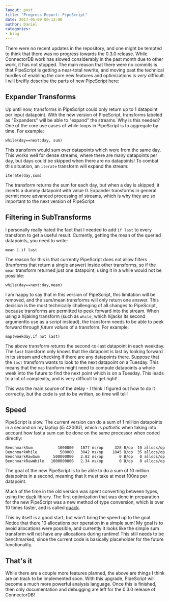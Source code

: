 ```yaml
---
layout: post
title: "Progress Report: PipeScript"
date: 2017-05-09 00:12:00
author: Daniel
categories:
- blog
---
```


There were no recent updates in the repository, and one might be tempted to think that there was no progress towards the 0.3.0 release. 
While ConnectorDB work has slowed considerably in the past month due to other work, it has not stopped.
The main reason that there were no commits is that PipeScript is getting a near-total rewrite, and moving past the technical hurdles
of enabling the core new features and optimizations is *very* difficult.  I will breifly describe the parts of new PipeScript here:

## Expander Transforms

Up until now, transforms in PipeScript could only return up to 1 datapoint per input datapoint. With the new version of PipeScript,
transforms labeled as "Expanders" will be able to "expand" the streams. Why is this needed? One of the core use cases of while loops
in PipeScript is to aggregate by time. For example:

```
while(day==next:day, sum)
```

This transform would sum over datapoints which were from the same day. This works well for dense streams, where there are many datapoints per day,
but days could be skipped when there are no datapoints! To combat this situation, an `iterate` transform will expand the stream:

```
iterate(day,sum)
```

The transform returns the sum for each day, but when a day is skipped, it inserts a dummy datapoint with value 0. 
Expander transforms in general permit more advanced processing of streams, which is why they are so important to the next version of PipeScript.

## Filtering in SubTransforms

I personally really hated the fact that I needed to add `if last` to every transform to get a useful result. Currently, getting the mean of the queried datapoints,
you need to write: 

```
mean | if last
```

The reason for this is that currently PipeScript does not allow filters (tranforms that return a single answer) inside other transforms, so if the `mean` transform
returned just one datapoint, using it in a while would not be possible:

```
while(day==next:day,mean)
```

I am happy to say that in this version of PipeScript, this limitation will be removed, and the sum/mean transforms will only return one answer.
This decision is the most technically challenging of all changes to PipeScript, because transforms are permitted to peek forward into the stream.
When using a hijaking transform (such as `while`, which hijacks its second argumentto use as a script instead), the transform needs to be able to peek forward
through *future values* of a transform. For example:

```
map(weekday,if not last)
```

The above transform returns the second-to-last datapoint in each weekday. The `last` transform only knows that the datapoint is last by looking forward in its stream
and checking if there are any datapoints there. Suppose that the `last` transform wants to look to the next datapoint on a Tuesday. This means that the `map` tranform might
need to compute datapoints a whole week into the future to find the next point which is on a Tuesday. This leads to a lot of complexity, and is very difficult to get right!

This was the main source of the delay - I think I figured out how to do it correctly, but the code is yet to be written, so time will tell!

## Speed

PipeScript is slow. The current version can do a sum of 1 million datapoints in a second on my laptop (i5 4200U), which is *pathetic* when taking into account
how fast a sum can be done on the same processor when coded directly:

```
BenchmarkSum           1000000   1077 ns/op     328 B/op  10 allocs/op
BenchmarkWhile          500000   3842 ns/op    1045 B/op  35 allocs/op
BenchmarkRawSum      500000000   2.82 ns/op       0 B/op   0 allocs/op
BenchmarkRawWhile   1000000000   2.34 ns/op       0 B/op   0 allocs/op
```

The goal of the new PipeScript is to be able to do a sum of 10 million datapoints in a second,
meaning that it must take at most 100ns per datapoint.

Much of the time in the old version was spent converting between types, using the [duck](https://github.com/connectordb/duck) library.
The first optimization that was done in preparation for the new PipeScript was a new method of type conversion, which is over 10 times faster,
and is called [quack](https://github.com/connectordb/duck/tree/master/quack).

This by itself is a good start, but won't bring the speed up to the goal. Notice that there 10 allocations per operation in a simple sum!
My goal is to avoid allocations were possible, and currently it looks like the simple sum transform will not have any allocations during runtime!
This still needs to be benchmarked, since the current code is basically placeholder for the future functionality.

## That's it

While there are a couple more features planned, the above are things I think are on track to be implemented soon. With this upgrade, PipeScript will become a much
more powerful analysis language. Once this is finished, then only documentation and debugging are left for the 0.3.0 release of ConnectorDB!

